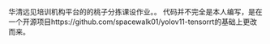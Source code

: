 华清远见培训机构平台的的桃子分拣课设作业。。
代码并不完全是本人编写，是在一个开源项目https://github.com/spacewalk01/yolov11-tensorrt的基础上更改而来。
